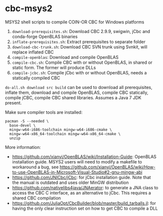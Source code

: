 # cbc-msys2
MSYS2 shell scripts to compile COIN-OR CBC for Windows platforms

1. `download-prerequisites.sh`: Download CBC 2.9.9, swigwin, jCbc and conda-forge OpenBLAS binaries
2. `inflate-prerequisites.sh`: Extract prerequisites to separate folder
3. `download-cbc-trunk.sh`: Download CBC SVN trunk using Svnkit, will replace inflated CBC
4. `compile-openblas`: Download and compile OpenBLAS
5. `compile-cbc.sh`: Compile CBC with or without OpenBLAS, in shared or static form. The former will produce DLLs
6. `compile-jcbc.sh`: Compile jCbc with or without OpenBLAS, needs a statically compiled CBC

`do-all.sh download src build` can be used to download all prerequisites, inflate them, download and compile OpenBLAS, compile CBC statically, compile jCBC, compile CBC shared libraries. Assumes a Java 7 JDK present.

Make sure compiler tools are installed:

    pacman -S --needed \
      base-devel \
      mingw-w64-i686-toolchain mingw-w64-i686-cmake \
      mingw-w64-x86_64-toolchain mingw-w64-x86_64-cmake \
      unzip

More information:

- https://github.com/xianyi/OpenBLAS/wiki/Installation-Guide: OpenBLAS installation guide. MSYS2 users will need to modify a makefile to workaround a bug, see https://github.com/xianyi/OpenBLAS/wiki/How-to-use-OpenBLAS-in-Microsoft-Visual-Studio#2-gnu-mingw-abi
- https://github.com/JNICbc/jCbc: for jCbc installation guide. Note that the manual is outdated and uses older MinGW distribution
- https://github.com/nativelibs4java/JNAerator: to generate a JNA class to access the CBC C interface, as an alternative to jCbc. This requires a shared CBC compilation
- https://github.com/JuliaOpt/CbcBuilder/blob/master/build_tarballs.jl: for having the only clear instruction set on how to get CBC to compile a DLL
